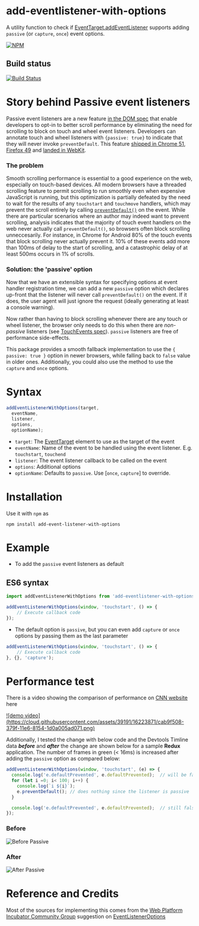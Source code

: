 # add-eventlistener-with-options
A utility function to check if [EventTarget.addEventListener](https://developer.mozilla.org/en-US/docs/Web/API/EventTarget/addEventListener) supports adding `passive` (or `capture`, `once`) event options.

[![NPM](https://nodei.co/npm/add-eventlistener-with-options.png)](https://npmjs.org/package/add-eventlistener-with-options)

## Build status
[![Build Status](https://travis-ci.org/addi90/add-eventlistener-with-options.svg?branch=master)](https://travis-ci.org/addi90/add-eventlistener-with-options)

# Story behind Passive event listeners 

Passive event listeners are a new feature [in the DOM spec](https://dom.spec.whatwg.org/#dom-eventlisteneroptions-passive) that enable developers to opt-in to better scroll performance by eliminating the need for scrolling to block on touch and wheel event listeners.  Developers can annotate touch and wheel listeners with `{passive: true}` to indicate that they will never invoke `preventDefault`.  This feature [shipped in Chrome 51](https://www.chromestatus.com/features/5745543795965952), [Firefox 49](https://bugzilla.mozilla.org/show_bug.cgi?id=1266066) and [landed in WebKit](https://bugs.webkit.org/show_bug.cgi?id=158601). 


### The problem

Smooth scrolling performance is essential to a good experience on the web, especially on touch-based devices.
All modern browsers have a threaded scrolling feature to permit scrolling to run smoothly even when expensive
JavaScript is running, but this optimization is partially defeated by the need to wait for the results of
any `touchstart` and `touchmove` handlers, which may prevent the scroll entirely by calling [`preventDefault()`](http://www.w3.org/TR/touch-events/#the-touchstart-event) on the event. While there are particular scenarios where an author may indeed want to prevent scrolling, analysis indicates that the majority of touch event handlers on the web never actually
call `preventDefault()`, so browsers often block scrolling unneccesarily. For instance, in Chrome for Android 80% of the touch events that block scrolling never actually prevent it. 10% of these events add more than 100ms of delay to the start of scrolling, and a catastrophic delay of at least 500ms occurs in 1% of scrolls.

### Solution: the 'passive' option

Now that we have an extensible syntax for specifying options at event handler registration time, we can add a new `passive` option which declares up-front that the listener will never call `preventDefault()` on the event.  If it does, the user agent will just ignore the request (ideally generating at least a console warning). 

Now rather than having to block scrolling whenever there are any touch or wheel listener, the browser only needs to do this when there are *non-passive* listeners (see [TouchEvents spec](http://w3c.github.io/touch-events/#cancelability)).  `passive` listeners are free of performance side-effects.

This package provides a smooth fallback implementation to use the `{ passive: true }` option in newer browsers, while falling back to `false` value in older ones. 
Additionally, you could also use the method to use the `capture` and `once` options.

# Syntax
```javascript
addEventListenerWithOptions(target, 
  eventName, 
  listener, 
  options, 
  optionName);
```

 - `target`: The [EventTarget](https://developer.mozilla.org/en-US/docs/Web/API/EventTarget) element to use as the target of the event
 - `eventName`: Name of the event to be handled using the event listener. E.g. `touchstart`, `touchend`
 - `listener`: The event listener callback to be called on the event
 - `options`: Additional options
 - `optionName`: Defaults to `passive`. Use [`once`, `capture`] to override.

# Installation
Use it with `npm` as

```
npm install add-event-listener-with-options
```

# Example
- To add the `passive` event listeners as default

## ES6 syntax
```javascript
import addEventListenerWithOptions from 'add-eventlistener-with-options';

addEventListenerWithOptions(window, 'touchstart', () => {
    // Execute callback code
});
```

- The default option is `passive`, but you can even add `capture` or `once` options by passing them as the last parameter

```javascript
addEventListenerWithOptions(window, 'touchstart', () => {
    // Execute callback code
}, {}, 'capture');
```

# Performance test
There is a video showing the comparison of performance on [CNN website](https://www.cnn.com) here

<a href="https://www.youtube.com/watch?v=NPM6172J22g">
![demo video](https://cloud.githubusercontent.com/assets/39191/16223871/cab9f508-379f-11e6-8154-1d0a005ad071.png)
</a>

Additionally, I tested the change with below code and the Devtools Timline data ***before*** and ***after*** the change are shown below for a sample **Redux** application. The number of frames in green (< 16ms) is increased after adding the `passive` option as compared below:

```javascript
addEventListenerWithOptions(window, 'touchstart', (e) => {
  console.log('e.defaultPrevented', e.defaultPrevented);  // will be false 
  for (let i =0; i< 100; i++) {
    console.log(`i ${i}`);
    e.preventDefault(); // does nothing since the listener is passive 
  }

  console.log('e.defaultPrevented', e.defaultPrevented);  // still false 
});
```
### Before

![Before Passive ](https://raw.githubusercontent.com/addi90/add-eventlistener-with-options/master/assets/before-passive.png)

### After
![After Passive ](https://raw.githubusercontent.com/addi90/add-eventlistener-with-options/master/assets/after-passive.png)


# Reference and Credits
Most of the sources for implementing this comes from the [Web Platform Incubator Community Group](https://www.w3.org/blog/2015/07/wicg/) suggestion on [EventListenerOptions](https://github.com/WICG/EventListenerOptions/blob/gh-pages/explainer.md)


